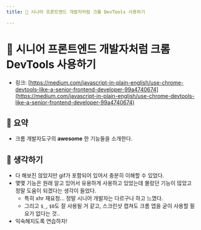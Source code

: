 ```yaml
---
title: 👻 시니어 프론트엔드 개발자처럼 크롬 DevTools 사용하기  

---
```

# 👻 시니어 프론트엔드 개발자처럼 크롬 DevTools 사용하기  

- 링크: [https://medium.com/javascript-in-plain-english/use-chrome-devtools-like-a-senior-frontend-developer-99a4740674](https://medium.com/javascript-in-plain-english/use-chrome-devtools-like-a-senior-frontend-developer-99a4740674)  

## 📝 요약 

- 크롬 개발자도구의 **awesome** 한 기능들을 소개한다.   

## 🤔 생각하기  
- 다 해보진 않았지만 gif가 포함되어 있어서 충분히 이해할 수 있었다.  
- 몇몇 기능은 원래 알고 있어서 유용하게 사용하고 있었는데 몰랐던 기능이 많았고 정말 도움이 되겠다는 생각이 들었다.  
    - 특히 xhr 재요청... 정말 시니어 개발자는 다르구나 하고 느꼈다.  
    - 그리고 `$_`, `$0`도 잘 사용될 거 같고, 스크린샷 캡쳐도 크롬 앱을 굳이 사용할 필요가 없다는 것.. 
- 익숙해지도록 연습하자! 